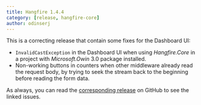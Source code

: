 ```yaml
---
title: Hangfire 1.4.4
category: [release, hangfire-core]
author: odinserj
---
```


This is a correcting release that contain some fixes for the Dashboard UI:

* `InvalidCastException` in the Dashboard UI when using *Hangfire.Core* in a project with 
  *Microsoft.Owin* 3.0 package installed. 
* Non-working buttons in counters when other middleware already read the request body, by 
  trying to seek the stream back to the beginning before reading the form data.

As always, you can read the [corresponding release](https://github.com/HangfireIO/Hangfire/releases/tag/v1.4.4) on GitHub to see the linked issues.
